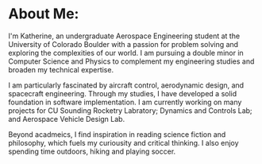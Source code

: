 # About Me:
I'm Katherine, an undergraduate Aerospace Engineering student at the University of Colorado Boulder with a passion for problem solving and exploring the complexities of our world. I am pursuing a double minor in Computer Science and Physics to complement my engineering studies and broaden my technical expertise.

I am particularly fascinated by aircraft control, aerodynamic design, and spacecraft engineering. Through my studies, I have developed a solid foundation in software implementation. I am currently working on many projects for CU Sounding Rocketry Labratory; Dynamics and Controls Lab; and Aerospace Vehicle Design Lab.

Beyond acadmeics, I find inspiration in reading science fiction and philosophy, which fuels my curiousity and critical thinking. I also enjoy spending time outdoors, hiking and playing soccer. 
